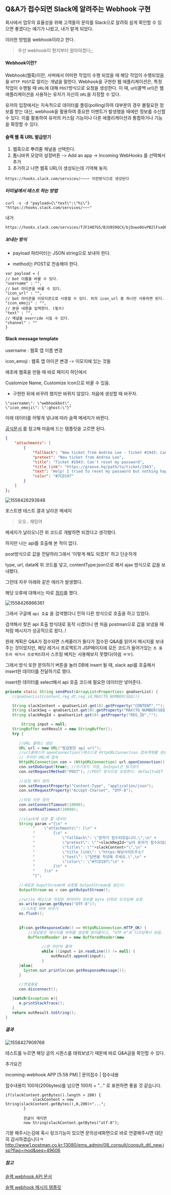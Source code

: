 ## Q&A가 접수되면 Slack에 알려주는 Webhook 구현

회사에서 업무의 효율성을 위해 고객들의 문의를 Slack으로 알려줘 쉽게 확인할 수 있으면 좋겠다는 얘기가 나왔고, 내가 맡게 되었다.



이러한 방법을 webhook이라고 한다.

> 우선 webhook이 뭔지부터 알아야겠다;;



#### Webhook이란?

Webhook(웹훅)이란, 서버에서 어떠한 작업이 수행 되었을 때 해당 작업이 수행되었음을 `HTTP POST`로 알리는 개념을 말한다. Webhook을 구현한 웹 애플리케이션은, 특정 작업이 수행될 때 `URL`에 대해 `POST`방식으로 요청을 생성한다. 이 때, url(콜백 url)은 웹 애플리케이션을 사용하는 유저가 자신의 `URL`을 지정할 수 있다.

유저의 입장에서는 지속적으로 데이터를 폴링(polling)하여 대부분의 경우 불필요한 정보를 받는 대신, webhook을 활용하여 중요한 이벤트가 발생했을 때에만 정보를 수신할 수 있다. 이를 활용하여 유저의 커스텀 기능이나 다른 애플리케이션과 통합하거나 기능을 확장할 수 있다.



#### 슬랙 웹 훅 URL 발급받기

1. 웹훅으로 뿌려줄 채널을 선택한다. 
2. 톱니바퀴 모양의 설정버튼 -> Add an app -> Incoming WebHooks 를 선택해서 추가
3. 추가하고 나면 웹훅 URL이 생성되는데 기억해 놓자.

```
https://hooks.slack.com/services/~~~~ 이런방식으로 생성된다
```



##### 터미널에서 테스트 하는 방법

```
curl -s -d "payload={\"text\":\"hi\"} "https://hooks.slack.com/services/~~~"
```

 내거

```
https://hooks.slack.com/services/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
```



##### 보내는 방식

- payload 파라미터는 JSON string으로 보내야 한다.

- method는 POST로 전송해야 한다.

```
var payload = { 
// bot 이름을 바꿀 수 있다. 
"username" : "", 
// bot 아이콘을 바꿀 수 있다. 
"icon_url" : "",
// bot 아이콘을 이모티콘으로 사용할 수 있다. 위의 icon_url 중 하나만 사용하면 된다. 
"icon_emoji" : "", 
// 본문 내용을 입력한다. (필수) 
"text" : "", 
// 채널을 override 시킬 수 있다. 
"channel" : "" 
}

```





#### Slack message template 

username : 웹훅 앱 이름 변경

icon_emoji : 웹훅 앱 아이콘 변경 -> 이모지에 있는 것들

애초에 웹훅을 만들 때 바로 페이지 하단에서

Customize Name, Customize Icon으로 바꿀 수 있음.



- 구현한 뒤에 바꾸려 했지만 바뀌지 않았다. 처음에 생성할 때 바꾸자.

```
\"username\": \"webhookbot\", 
\"icon_emoji\": \":ghost:\"}" 
```



아래 데이터를 어떻게 넣냐에 따라 슬랙 메세지가 바뀐다.

[공식문서](https://api.slack.com/docs/message-attachments) 를 참고해 마음에 드는 템플릿을 고르면 된다.

```json
{
    "attachments": [
        {
            "fallback": "New ticket from Andrea Lee - Ticket #1943: Can't reset my password - https://groove.hq/path/to/ticket/1943",
            "pretext": "New ticket from Andrea Lee",
            "title": "Ticket #1943: Can't reset my password",
            "title_link": "https://groove.hq/path/to/ticket/1943",
            "text": "Help! I tried to reset my password but nothing happened!",
            "color": "#7CD197"
        }
    ]
};
```



![1558426293848](C:\Users\Lenovo\AppData\Roaming\Typora\typora-user-images\1558426293848.png)

포스트맨 테스트 결과 날라온 메세지

> 오오.. 재밌어



메세지가 날라오니깐 위 코드로 개발하면 되겠다고 생각했다.

하지만 나는 api를 호출해 본 적이 없다.



post방식으로 값을 전달하라그래서 '이렇게 해도 되겠지' 하고 단순하게

type, url, data에 위 코드를 넣고, contentType:json으로 해서 ajax 방식으로 값을 보내봤다.

그런데 자꾸 아래와 같은 에러가 발생했다. 

해당 오류에 대해서는 따로 [정리](https://n1tjrgns.tistory.com/196)를 했다.

![1558426866361](C:\Users\Lenovo\AppData\Roaming\Typora\typora-user-images\1558426866361.png)



그래서 구글에 `api 호출` 을 검색했더니 전혀 다른 방식으로 호출을 하고 있었다.



검색해서 찾은 api 호출 방식대로 동작 시켰더니 맨 처음 postman으로 값을 보냈을 때 처럼 메시지가 성공적으로 왔다..!



원래 계획은 Q&A가 접수되면 스케줄러가 돌다가 접수된 Q&A를 읽어서 메시지를 보내주는 것이었지만, 해당 레거시 프로젝트가 JSP페이지에 모든 코드가 들어가있는 `초 울트라 레거시 프로젝트`라서 스프링 배치는 사용해보지 못했다(아쉽 ㅠㅠ).

그래서 방식 또한 문의하기 버튼을 눌러 DB에 insert 될 때, slack api를 호출해서 insert한 데이터를 전달하기로 했다.

insert한 데이터를 select해서 api 호출 코드에 필요한 데이터만 넣어준다.

```java
private static String sendPost(ArrayList<Properties> qnaUserList) {
   //qnaUserList{content,reg_dt,reg_id,MAX(TO_NUMBER(SEQ))}

   String slackContent = qnaUserList.get(0).getProperty("CONTENT","");
   String slackSeq = qnaUserList.get(0).getProperty("MAX(TO_NUMBER(SEQ))","");
   String slackRegId = qnaUserList.get(0).getProperty("REG_ID","");

       String input = null;
   StringBuffer outResult = new StringBuffer();
   try {
      
      //URL 클래스 생성
      URL url = new URL("발급받은 api url");
      //url클래스의 openConnection()메소드로 HttpURLConnection 접속객체를 생성해 
      // 주어진 URL에 접속 
      HttpURLConnection con = (HttpURLConnection) url.openConnection();
      con.setDoOutput(true); //쓰기모드 지정, DoInput은 읽기모드
      con.setRequestMethod("POST"); //POST 방식으로 요청한다. default=GET
      
      //요청 헤더 정의 
      con.setRequestProperty("Content-Type", "application/json");
      con.setRequestProperty("Accept-Charset", "UTF-8");
      
      //타임 아웃 정의
      con.setConnectTimeout(10000);
      con.setReadTimeout(10000);
	  
      //slack에 요청 할 데이터
      String param ="{\n" +
            "    \"attachments\": [\n" +
            "        {\n" +
            "            \"fallback\": \"문의가 접수되었습니다.\",\n" +
            "            \"pretext\": \""+slackRegId+"님의 문의가 접수되었습니다.\",\n" +
            "            \"title\": \""+slackContent+"\",\n" +
            "            \"title_link\": \"https:해당사이트주소?															seq="+slackSeq+"\",\n" +
            "            \"text\": \"답변을 작성해 주세요.\",\n" +
            "            \"color\": \"#7CD197\"\n" +
            "        }\n" +
            "    ]\n" +
            "}";
	  
      //새로운 OuputStream에 요청할 OutputStream을 넣는다. 
      OutputStream os = con.getOutputStream();
 	  
      //write 메소드로 작성된 파라미터 정보를 byte 단위로 인코딩해 요청
      os.write(param.getBytes("UTF-8"));
       //스트림 버퍼 비우기
      os.flush();
		
       
      if(con.getResponseCode() == HttpURLConnection.HTTP_OK) {
		  //응답받은 메시지를 버퍼를 생성해 읽어들이고, "UTF-8"로 디코딩해서 읽음.       
          BufferedReader in = new BufferedReader(new 										InputStreamReader(con.getInputStream(), "UTF-8"));
                
				//한 라인씩 출력          
          		while ((input = in.readLine()) != null) {
                    outResult.append(input);
                }
      }else{
        System.out.println(con.getResponseMessage());
      } 
      
      //연결종료
      con.disconnect();

   }catch(Exception e){
      e.printStackTrace();
   }
   return outResult.toString();
}
```



##### 결과

![1558427909768](C:\Users\Lenovo\AppData\Roaming\Typora\typora-user-images\1558427909768.png)

테스트를 누르면 해당 글의 시퀀스를 태워보냈기 때문에 바로 Q&A글을 확인할 수 있다.

 



추가요건

incoming-webhook APP [5:58 PM]
| 문의접수
| 접수내용

접수내용이 100자(200bytes)를 넘으면 100자 + "..." 로 표현하면 좋을 것 같습니다.

```
if(slackContent.getBytes().length > 200) {
			slackContent = new String(slackContent.getBytes(),0,200)+"...";
		}
		
		한글이 깨지면 
		new String(slackContent.getBytes("utf-8");
```



기왕 해주시는김에 혹시 링크기능이 있으면 문의상세화면으로 바로 연결해주시면 대단히 감사하겠습니다ㅋ
http://www1.postman.co.kr:13080/ems_admin/08_consult/consult_dtl_new.jsp?flag=mod&seq=49606





##### 참고

[슬랙 webhook API 문서](https://api.slack.com/incoming-webhooks)

[슬랙 webhook 메시지 템플릿](https://api.slack.com/docs/message-attachments)






